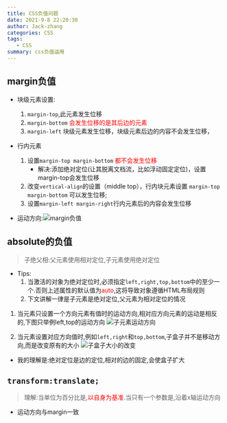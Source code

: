 ```yaml
---
title: CSS负值问题
date: 2021-9-8 22:20:30
author: Jack-zhang
categories: CSS
tags:
   - CSS
summary: css负值运用
---
```


## margin负值

* 块级元素设置:
  1. ```margin-top```,此元素发生位移
  2. ```margin-bottom``` <span style="color:red">会发生位移的是其后边的元素</span>
  3. ```margin-left``` 块级元素发生位移，块级元素后边的内容不会发生位移，

* 行内元素
  1. 设置```margin-top margin-bottom``` <span style="color:red">都不会发生位移</span>
     * 解决:添加绝对定位(让其脱离文档流，比如浮动固定定位)，设置margin-top会发生位移
  2. 改变```vertical-align```的设置（middle top），行内块元素设置 ```margin-top margin-bottom``` 可以发生位移;
  3. 设置```margin-left margin-right```行内元素后的内容会发生位移

* 运动方向:![margin负值](margin负值.png)

## absolute的负值

> 子绝父相:父元素使用相对定位,子元素使用绝对定位

* Tips:
  1. 当激活的对象为绝对定位时,必须指定```left,right,top,bottom```中的至少一个.否则上述属性的默认值为<span style="color:red">auto</span>,这将导致对象遵循HTML布局规则
  2. 下文讲解一律是子元素是绝对定位,父元素为相对定位的情况

1. 当元素只设置一个方向元素有值时的运动方向,相对应方向元素的运动是相反的,下图只举例left,top的运动方向
   ![子元素运动方向](绝对定位移动.png)

2. 当元素设置对应方向值时,例如```left,right```和```top,bottom```,子盒子并不是移动方向,而是改变原有的大小
   ![子盒子大小的改变](绝对定位扩大盒子.png)

* 我的理解是:绝对定位是边的定位,相对的边的固定,会使盒子扩大

## ```transform:translate;```

> 理解:当单位为百分比是,<span style="color:red">以自身为基准</span>.当只有一个参数是,沿着x轴运动方向

* 运动方向与margin一致
